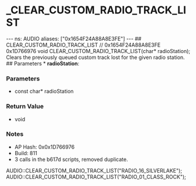 # _CLEAR_CUSTOM_RADIO_TRACK_LIST

--- ns: AUDIO aliases: ["0x1654F24A88A8E3FE"] --- ## CLEAR_CUSTOM_RADIO_TRACK_LIST  // 0x1654F24A88A8E3FE 0x1D766976 void CLEAR_CUSTOM_RADIO_TRACK_LIST(char* radioStation);  Clears the previously queued custom track lost for the given radio station.  ## Parameters * **radioStation**:

### Parameters
* const char* radioStation

### Return Value
* void

### Notes
* AP Hash: 0x0x1D766976
* Build: 811
* 3 calls in the b617d scripts, removed duplicate.

AUDIO::CLEAR_CUSTOM_RADIO_TRACK_LIST("RADIO_16_SILVERLAKE");
AUDIO::CLEAR_CUSTOM_RADIO_TRACK_LIST("RADIO_01_CLASS_ROCK");

